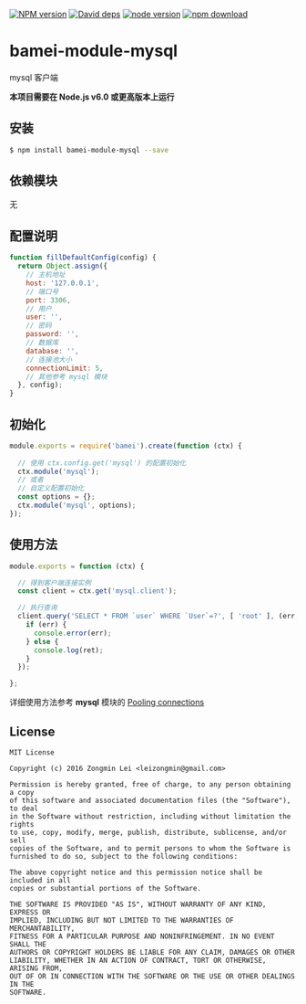 [![NPM version][npm-image]][npm-url]
[![David deps][david-image]][david-url]
[![node version][node-image]][node-url]
[![npm download][download-image]][download-url]

[npm-image]: https://img.shields.io/npm/v/bamei-module-mysql.svg?style=flat-square
[npm-url]: https://npmjs.org/package/bamei-module-mysql
[david-image]: https://img.shields.io/david/leizongmin/bamei.svg?style=flat-square
[david-url]: https://david-dm.org/leizongmin/bamei
[node-image]: https://img.shields.io/badge/node.js-%3E=_4.0-green.svg?style=flat-square
[node-url]: http://nodejs.org/download/
[download-image]: https://img.shields.io/npm/dm/bamei-module-mysql.svg?style=flat-square
[download-url]: https://npmjs.org/package/bamei-module-mysql

# bamei-module-mysql

mysql 客户端

**本项目需要在 Node.js v6.0 或更高版本上运行**

## 安装

```bash
$ npm install bamei-module-mysql --save
```

## 依赖模块

无


## 配置说明

```javascript
function fillDefaultConfig(config) {
  return Object.assign({
    // 主机地址
    host: '127.0.0.1',
    // 端口号
    port: 3306,
    // 用户
    user: '',
    // 密码
    password: '',
    // 数据库
    database: '',
    // 连接池大小
    connectionLimit: 5,
    // 其他参考 mysql 模块
  }, config);
}
```

## 初始化

```javascript
module.exports = require('bamei').create(function (ctx) {
  
  // 使用 ctx.config.get('mysql') 的配置初始化
  ctx.module('mysql');
  // 或者
  // 自定义配置初始化
  const options = {};
  ctx.module('mysql', options);
});
```

## 使用方法

```javascript
module.exports = function (ctx) {

  // 得到客户端连接实例
  const client = ctx.get('mysql.client');

  // 执行查询
  client.query('SELECT * FROM `user` WHERE `User`=?', [ 'root' ], (err, ret) => {
    if (err) {
      console.error(err);
    } else {
      console.log(ret);
    }
  });

};
```

详细使用方法参考 **mysql** 模块的 [Pooling connections](https://www.npmjs.com/package/mysql#pooling-connections)


## License

```
MIT License

Copyright (c) 2016 Zongmin Lei <leizongmin@gmail.com>

Permission is hereby granted, free of charge, to any person obtaining a copy
of this software and associated documentation files (the "Software"), to deal
in the Software without restriction, including without limitation the rights
to use, copy, modify, merge, publish, distribute, sublicense, and/or sell
copies of the Software, and to permit persons to whom the Software is
furnished to do so, subject to the following conditions:

The above copyright notice and this permission notice shall be included in all
copies or substantial portions of the Software.

THE SOFTWARE IS PROVIDED "AS IS", WITHOUT WARRANTY OF ANY KIND, EXPRESS OR
IMPLIED, INCLUDING BUT NOT LIMITED TO THE WARRANTIES OF MERCHANTABILITY,
FITNESS FOR A PARTICULAR PURPOSE AND NONINFRINGEMENT. IN NO EVENT SHALL THE
AUTHORS OR COPYRIGHT HOLDERS BE LIABLE FOR ANY CLAIM, DAMAGES OR OTHER
LIABILITY, WHETHER IN AN ACTION OF CONTRACT, TORT OR OTHERWISE, ARISING FROM,
OUT OF OR IN CONNECTION WITH THE SOFTWARE OR THE USE OR OTHER DEALINGS IN THE
SOFTWARE.
```
